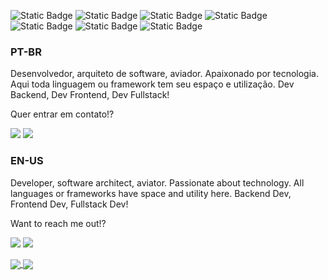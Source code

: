 ![Static Badge](https://img.shields.io/badge/Go-blue?style=for-the-badge&logo=go&logoColor=white)
![Static Badge](https://img.shields.io/badge/Rust-black?style=for-the-badge&logo=rust&logoColor=white)
![Static Badge](https://img.shields.io/badge/JavaScript-yellow?style=for-the-badge&logo=javascript&logoColor=white)
![Static Badge](https://img.shields.io/badge/Node-green?style=for-the-badge&logo=nodedotjs&logoColor=white)
![Static Badge](https://img.shields.io/badge/React-%233998b6?style=for-the-badge&logo=react&logoColor=white)
![Static Badge](https://img.shields.io/badge/Kotlin-black?style=for-the-badge&logo=kotlin&logoColor=white)
![Static Badge](https://img.shields.io/badge/Elixir-%23836d8c?style=for-the-badge&logo=elixir&logoColor=white)

### PT-BR

Desenvolvedor, arquiteto de software, aviador. Apaixonado por tecnologia. Aqui toda linguagem ou framework tem seu espaço e utilização. Dev Backend, Dev Frontend, Dev Fullstack!

Quer entrar em contato!?

<a href="https://www.twitter.com/raisi_exception" target="_blank" alt="@raisi_exception"><img src="https://img.shields.io/badge/Siga-%40raisi__exception-black?style=social&logo=x" /></a>
<a href="https://www.linkedin.com/in/daniloraisi" target="_blank" alt="daniloraisi"><img src="https://img.shields.io/badge/Conecte--se-%40daniloraisi-black?style=social&logo=linkedin" /></a>

### EN-US

Developer, software architect, aviator. Passionate about technology. All languages or frameworks have space and utility here. Backend Dev, Frontend Dev, Fullstack Dev!

Want to reach me out!?

<a href="https://www.twitter.com/raisi_exception" target="_blank" alt="@raisi_exception"><img src="https://img.shields.io/badge/Siga-%40raisi__exception-black?style=social&logo=x" /></a>
<a href="https://www.linkedin.com/in/daniloraisi?locale=en_US" target="_blank" alt="daniloraisi"><img src="https://img.shields.io/badge/Conecte--se-%40daniloraisi-black?style=social&logo=linkedin" /></a>

<a href="https://github.com/anuraghazra/convoychat">
  <img align="center" src="https://github-readme-stats.vercel.app/api/top-langs/?username=daniloraisi&layout=compact" />
</a>

<a href="https://github.com/anuraghazra/github-readme-stats">
  <img align="center" src="https://github-readme-stats.vercel.app/api?username=daniloraisi" />
</a>
